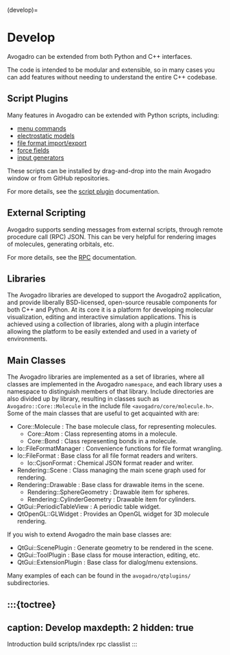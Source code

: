 (develop)=

# Develop

Avogadro can be extended from both Python and C++ interfaces.

The code is intended to be modular and extensible, so in many cases
you can add features without needing to understand the entire C++
codebase.

## Script Plugins

Many features in Avogadro can be extended with Python scripts, including:

- [menu commands](scripts/commands)
- [electrostatic models](scripts/charges)
- [file format import/export](scripts/formats)
- [force fields](scripts/energy)
- [input generators](scripts/generators)

These scripts can be installed by drag-and-drop into the main Avogadro window or from GitHub repositories.

For more details, see the [script plugin](develop-scripts) documentation.

## External Scripting

Avogadro supports sending messages from external scripts, through
remote procedure call (RPC) JSON. This can be very helpful for rendering
images of molecules, generating orbitals, etc.

For more details, see the [RPC](develop-rpc) documentation.

## Libraries

The Avogadro libraries are developed to support the Avogadro2 application, and
provide liberally BSD-licensed, open-source reusable components for both C++ and Python. At its core it is a platform for developing molecular visualization, editing and interactive simulation applications. This is achieved using a collection of libraries, along with a plugin interface allowing the platform to be easily extended and used in a variety of environments.

## Main Classes

The Avogadro libraries are implemented as a set of libraries, where all classes
are implemented in the Avogadro `namespace`, and each library uses a namespace
to distinguish members of that library. Include directories are also divided
up by library, resulting in classes such as `Avogadro::Core::Molecule` in the
include file `<avogadro/core/molecule.h>`. Some of the main classes that are
useful to get acquainted with are:

- Core::Molecule : The base molecule class, for representing molecules.
  - Core::Atom : Class representing atoms in a molecule.
  - Core::Bond : Class representing bonds in a molecule.
- Io::FileFormatManager : Convenience functions for file format wrangling.
- Io::FileFormat : Base class for all file format readers and writers.
  - Io::CjsonFormat : Chemical JSON format reader and writer.
- Rendering::Scene : Class managing the main scene graph used for rendering.
- Rendering::Drawable : Base class for drawable items in the scene.
  - Rendering::SphereGeometry : Drawable item for spheres.
  - Rendering::CylinderGeometry : Drawable item for cylinders.
- QtGui::PeriodicTableView : A periodic table widget.
- QtOpenGL::GLWidget : Provides an OpenGL widget for 3D molecule rendering.

If you wish to extend Avogadro the main base classes are:

- QtGui::ScenePlugin : Generate geometry to be rendered in the scene.
- QtGui::ToolPlugin : Base class for mouse interaction, editing, etc.
- QtGui::ExtensionPlugin : Base class for dialog/menu extensions.

Many examples of each can be found in the `avogadro/qtplugins/` subdirectories.

:::{toctree}
---
caption: Develop
maxdepth: 2
hidden: true
---
Introduction <self>
build
scripts/index
rpc
classlist
:::
